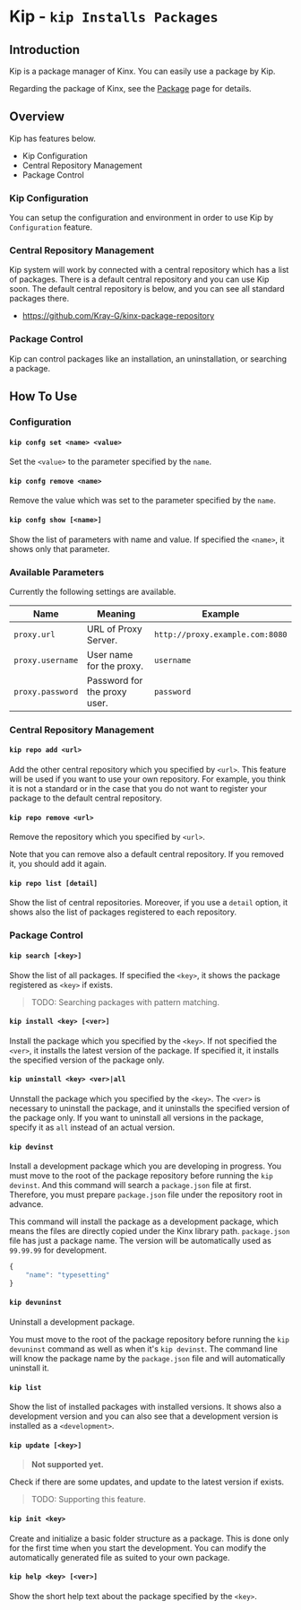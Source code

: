 # Kip - `kip Installs Packages`

## Introduction

Kip is a package manager of Kinx.
You can easily use a package by Kip.

Regarding the package of Kinx, see the [Package](Package.md) page for details.

## Overview

Kip has features below.

* Kip Configuration
* Central Repository Management
* Package Control

### Kip Configuration

You can setup the configuration and environment in order to use Kip by `Configuration` feature.

### Central Repository Management

Kip system will work by connected with a central repository which has a list of packages.
There is a default central repository and you can use Kip soon.
The default central repository is below, and you can see all standard packages there.

* https://github.com/Kray-G/kinx-package-repository

### Package Control

Kip can control packages like an installation, an uninstallation, or searching a package.

## How To Use

### Configuration

#### `kip confg set <name> <value>`

Set the `<value>` to the parameter specified by the `name`.

#### `kip confg remove <name>`

Remove the value which was set to the parameter specified by the `name`.

#### `kip confg show [<name>]`

Show the list of parameters with name and value.
If specified the `<name>`, it shows only that parameter.

### Available Parameters

Currently the following settings are available.

|       Name       |           Meaning            |             Example             |
| ---------------- | ---------------------------- | ------------------------------- |
| `proxy.url`      | URL of Proxy Server.         | `http://proxy.example.com:8080` |
| `proxy.username` | User name for the proxy.     | `username`                      |
| `proxy.password` | Password for the proxy user. | `password`                      |

### Central Repository Management

#### `kip repo add <url>`

Add the other central repository which you specified by `<url>`.
This feature will be used if you want to use your own repository.
For example, you think it is not a standard or in the case that you do not want to register your package to the default central repository.

#### `kip repo remove <url>`

Remove the repository which you specified by `<url>`.

Note that you can remove also a default central repository.
If you removed it, you should add it again.

#### `kip repo list [detail]`

Show the list of central repositories.
Moreover, if you use a `detail` option, it shows also the list of packages registered to each repository.

### Package Control

#### `kip search [<key>]`

Show the list of all packages.
If specified the `<key>`, it shows the package registered as `<key>` if exists.

> TODO: Searching packages with pattern matching.

#### `kip install <key> [<ver>]`

Install the package which you specified by the `<key>`.
If not specified the `<ver>`, it installs the latest version of the package.
If specified it, it installs the specified version of the package only.

#### `kip uninstall <key> <ver>|all`

Unnstall the package which you specified by the `<key>`.
The `<ver>` is necessary to uninstall the package, and it uninstalls the specified version of the package only.
If you want to uninstall all versions in the package, specify it as `all` instead of an actual version.

#### `kip devinst`

Install a development package which you are developing in progress.
You must move to the root of the package repository before running the `kip devinst`.
And this command will search a `package.json` file at first.
Therefore, you must prepare `package.json` file under the repository root in advance.

This command will install the package as a development package, which means the files are directly copied under the Kinx library path.
`package.json` file has just a package name.
The version will be automatically used as `99.99.99` for development.

```javascript
{
    "name": "typesetting"
}
```

#### `kip devuninst`

Uninstall a development package.

You must move to the root of the package repository before running the `kip devuninst` command as well as when it's `kip devinst`.
The command line will know the package name by the `package.json` file and will automatically uninstall it.

#### `kip list`

Show the list of installed packages with installed versions.
It shows also a development version and you can also see that a development version is installed as a `<development>`.

#### `kip update [<key>]`

> **Not supported yet.**

Check if there are some updates, and update to the latest version if exists.

> TODO: Supporting this feature.

#### `kip init <key>`

Create and initialize a basic folder structure as a package.
This is done only for the first time when you start the development.
You can modify the automatically generated file as suited to your own package.

#### `kip help <key> [<ver>]`

Show the short help text about the package specified by the `<key>`.

